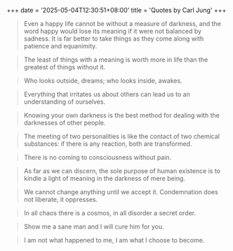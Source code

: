+++
date = '2025-05-04T12:30:51+08:00'
title = 'Quotes by Carl Jung'
+++

> Even a happy life cannot be without a measure of darkness, and the word happy would lose its meaning if it were not balanced by sadness. It is far better to take things as they come along with patience and equanimity.

> The least of things with a meaning is worth more in life than the greatest of things without it.

> Who looks outside, dreams; who looks inside, awakes.

> Everything that irritates us about others can lead us to an understanding of ourselves.

> Knowing your own darkness is the best method for dealing with the darknesses of other people.

> The meeting of two personalities is like the contact of two chemical substances: if there is any reaction, both are transformed.

> There is no coming to consciousness without pain.

> As far as we can discern, the sole purpose of human existence is to kindle a light of meaning in the darkness of mere being.

> We cannot change anything until we accept it. Condemnation does not liberate, it oppresses.

> In all chaos there is a cosmos, in all disorder a secret order.

> Show me a sane man and I will cure him for you.

> I am not what happened to me, I am what I choose to become.
